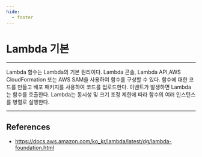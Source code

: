 ```yaml
---
hide:
  - footer
---
```


# Lambda 기본

---

Lambda 함수는 Lambda의 기본 원리이다. Lambda 콘솔, Lambda API,AWS CloudFormation 또는 AWS SAM을 사용하여 함수를 구성할 수 있다. 함수에 대한 코드를 만들고 배포 패키지를 사용하여 코드를 업로드한다. 이벤트가 발생하면 Lambda는 함수를 호출한다. Lambda는 동시성 및 크기 조정 제한에 따라 함수의 여러 인스턴스를 병렬로 실행한다.

---

## References

- <https://docs.aws.amazon.com/ko_kr/lambda/latest/dg/lambda-foundation.html>
